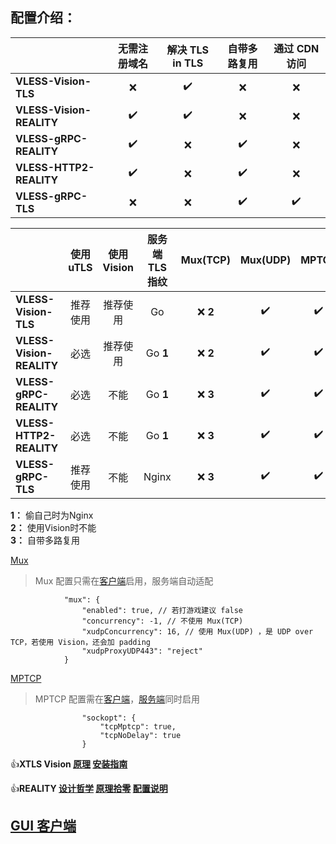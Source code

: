 ## **配置介绍：** 

| | 无需注册域名 | 解决 TLS in TLS | 自带多路复用 | 通过 CDN 访问 |
| :--- | :---: | :---: | :---: | :---: |
| **VLESS-Vision-TLS** | :x: | :heavy_check_mark: | :x: | :x: |
| **VLESS-Vision-REALITY** | :heavy_check_mark: | :heavy_check_mark: | :x: | :x: |
| **VLESS-gRPC-REALITY** | :heavy_check_mark: | :x: | :heavy_check_mark: | :x: |
| **VLESS-HTTP2-REALITY** | :heavy_check_mark: | :x: | :heavy_check_mark: | :x: |
| **VLESS-gRPC-TLS** | :x: | :x: | :heavy_check_mark: | :heavy_check_mark: |

| | 使用 uTLS | 使用 Vision | 服务端 TLS 指纹 | Mux(TCP) | Mux(UDP) | MPTCP |
| :--- | :---: | :---: | :---: | :---: | :---: | :---: |
| **VLESS-Vision-TLS** | 推荐使用 | 推荐使用 | Go | :x: **2** | :heavy_check_mark: | :heavy_check_mark: |
| **VLESS-Vision-REALITY** | 必选 | 推荐使用 | Go **1** | :x: **2** | :heavy_check_mark: | :heavy_check_mark: |
| **VLESS-gRPC-REALITY** | 必选 | 不能 | Go **1** | :x: **3** | :heavy_check_mark: | :heavy_check_mark: |
| **VLESS-HTTP2-REALITY** | 必选 | 不能 | Go **1** | :x: **3** | :heavy_check_mark: | :heavy_check_mark: |
| **VLESS-gRPC-TLS** | 推荐使用 | 不能 | Nginx | :x: **3** | :heavy_check_mark: | :heavy_check_mark: |

**1：** 偷自己时为Nginx<br>
**2：** 使用Vision时不能<br>
**3：** 自带多路复用

[Mux](https://xtls.github.io/Xray-docs-next/config/outbound.html#muxobject)

> Mux 配置只需在[客户端](v2rayNG_custom_fakedns.json#L103)启用，服务端自动适配

```jsonc
            "mux": {
                "enabled": true, // 若打游戏建议 false
                "concurrency": -1, // 不使用 Mux(TCP)
                "xudpConcurrency": 16, // 使用 Mux(UDP) ，是 UDP over TCP，若使用 Vision，还会加 padding
                "xudpProxyUDP443": "reject"
            }
```

[MPTCP](https://github.com/XTLS/Xray-core/pull/2520#issuecomment-1711212084)

> MPTCP 配置需在[客户端](v2rayNG_custom_fakedns.json#L99)，[服务端](VLESS-Vision-TLS/config_server_without_fallback.json#L47)同时启用

```jsonc
                "sockopt": {
                    "tcpMptcp": true,
                    "tcpNoDelay": true
                }
```

:+1:**XTLS Vision [原理](https://github.com/XTLS/Xray-core/discussions/1295) [安装指南](https://github.com/chika0801/Xray-install)**

:+1:**REALITY [设计哲学](https://github.com/XTLS/Xray-core/issues/1689#issuecomment-1439447009) [原理拾零](https://github.com/XTLS/Xray-core/issues/1891#issuecomment-1495439413) [配置说明](https://github.com/XTLS/REALITY#readme)**

## **[GUI 客户端](https://github.com/XTLS/Xray-core/blob/main/README.md#gui-clients)** 
